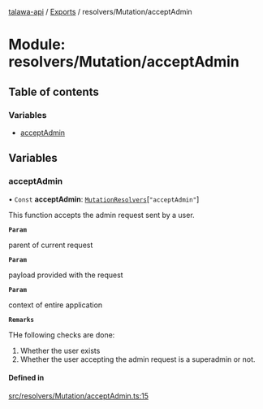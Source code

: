 [talawa-api](../README.md) / [Exports](../modules.md) / resolvers/Mutation/acceptAdmin

# Module: resolvers/Mutation/acceptAdmin

## Table of contents

### Variables

- [acceptAdmin](resolvers_Mutation_acceptAdmin.md#acceptadmin)

## Variables

### acceptAdmin

• `Const` **acceptAdmin**: [`MutationResolvers`](types_generatedGraphQLTypes.md#mutationresolvers)[``"acceptAdmin"``]

This function accepts the admin request sent by a user.

**`Param`**

parent of current request

**`Param`**

payload provided with the request

**`Param`**

context of entire application

**`Remarks`**

THe following checks are done:
1. Whether the user exists
2. Whether the user accepting the admin request is a superadmin or not.

#### Defined in

[src/resolvers/Mutation/acceptAdmin.ts:15](https://github.com/PalisadoesFoundation/talawa-api/blob/7fc03c3/src/resolvers/Mutation/acceptAdmin.ts#L15)
